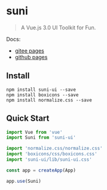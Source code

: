 # suni

> A Vue.js 3.0 UI Toolkit for Fun.

Docs:
* [gitee pages](http://yysuni.gitee.io/suni/)	
* [github pages](https://yysuni.github.io/suni/)


## Install

```shell
npm install suni-ui --save
npm install boxicons --save
npm install normalize.css --save
```

## Quick Start

```js
import Vue from 'vue'
import Suni from 'suni-ui'

import 'normalize.css/normalize.css'
import 'boxicons/css/boxicons.css'
import 'suni-ui/lib/suni-ui.css'

const app = createApp(App)

app.use(Suni)
```
